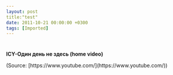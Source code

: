 ```yaml
---
layout: post
title:"test"
date: 2011-10-21 00:00:00 +0300
tags: [Imported]
---
```

# 

**ICY-Один день не здесь (home video)**

<div class="attribution">(<span>Source:</span> [https://www.youtube.com/](https://www.youtube.com/))</div>